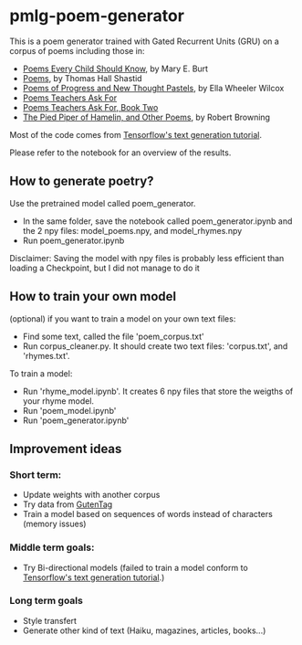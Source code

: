 # pmlg-poem-generator

This is a poem generator trained with Gated Recurrent Units (GRU) on a corpus of poems including those in:
* [Poems Every Child Should Know](http://www.gutenberg.org/ebooks/16436), by Mary E. Burt
* [Poems](http://www.gutenberg.org/ebooks/52546), by Thomas Hall Shastid
* [Poems of Progress and New Thought Pastels](http://www.gutenberg.org/ebooks/3228), by Ella Wheeler Wilcox
* [Poems Teachers Ask For](http://www.gutenberg.org/ebooks/18909)
* [Poems Teachers Ask For, Book Two](http://www.gutenberg.org/ebooks/19469)
* [The Pied Piper of Hamelin, and Other Poems](http://www.gutenberg.org/ebooks/42850), by Robert Browning

Most of the code comes from [Tensorflow's text generation tutorial](https://github.com/tensorflow/tensorflow/blob/r1.10/tensorflow/contrib/eager/python/examples/generative_examples/text_generation.ipynb).

Please refer to the notebook for an overview of the results.

## How to generate poetry?

Use the pretrained model called poem_generator.

 - In the same folder, save the notebook called poem_generator.ipynb and the 2 npy files: model_poems.npy, and model_rhymes.npy 
 - Run poem_generator.ipynb
 
Disclaimer: Saving the model with npy files is probably less efficient than loading a Checkpoint, but I did not manage to do it


## How to train your own model

(optional) if you want to train a model on your own text files:

 - Find some text, called the file 'poem_corpus.txt'
 - Run corpus_cleaner.py. It should create two text files: 'corpus.txt', and 'rhymes.txt'.
 
To train a model:

 - Run 'rhyme_model.ipynb'. It creates 6 npy files that store the weigths of your rhyme model.
 - Run 'poem_model.ipynb'
 - Run 'poem_generator.ipynb'
 
 
## Improvement ideas

### Short term:
* Update weights with another corpus
* Try data from [GutenTag](http://www.cs.toronto.edu/~jbrooke/gutentag/)
* Train a model based on sequences of words instead of characters (memory issues)

### Middle term goals:
* Try Bi-directional models (failed to train a model conform to [Tensorflow's text generation tutorial](https://github.com/tensorflow/tensorflow/blob/r1.10/tensorflow/contrib/eager/python/examples/generative_examples/text_generation.ipynb).)

### Long term goals
* Style transfert
* Generate other kind of text (Haiku, magazines, articles, books...)

